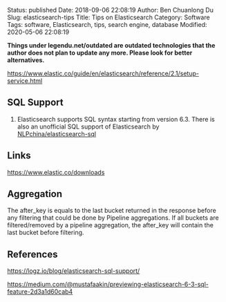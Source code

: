 Status: published
Date: 2018-09-06 22:08:19
Author: Ben Chuanlong Du
Slug: elasticsearch-tips
Title: Tips on Elasticsearch
Category: Software
Tags: software, Elasticsearch, tips, search engine, database
Modified: 2020-05-06 22:08:19

**Things under legendu.net/outdated are outdated technologies that the author does not plan to update any more. Please look for better alternatives.**

https://www.elastic.co/guide/en/elasticsearch/reference/2.1/setup-service.html

## SQL Support 

1. Elasticsearch supports SQL syntax starting from version 6.3.
    There is also an unofficial SQL support of Elasticsearch by 
    [NLPchina/elasticsearch-sql](https://github.com/NLPchina/elasticsearch-sql)

## Links

https://www.elastic.co/downloads

## Aggregation

The after_key is equals to the last bucket returned in the response 
before any filtering that could be done by Pipeline aggregations. 
If all buckets are filtered/removed by a pipeline aggregation, 
the after_key will contain the last bucket before filtering.

## References

https://logz.io/blog/elasticsearch-sql-support/

https://medium.com/@mustafaakin/previewing-elasticsearch-6-3-sql-feature-2d3a1d60cab4

